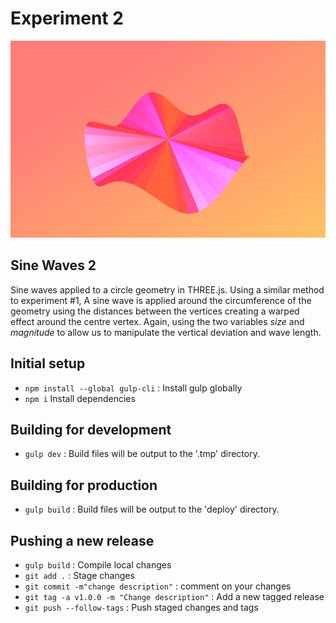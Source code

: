 # Experiment 2

![alt tag](thumb.jpg)

## Sine Waves 2
Sine waves applied to a circle geometry in THREE.js. Using a similar method to experiment #1, A sine wave is applied around the circumference of the geometry using the distances between the vertices creating a warped effect around the centre vertex. Again, using the two variables *size* and *magnitude* to allow us to manipulate the vertical deviation and wave length.

## Initial setup
- `npm install --global gulp-cli` : Install gulp globally
- `npm i` Install dependencies

## Building for development
- `gulp dev` : Build files will be output to the '.tmp' directory.

## Building for production
- `gulp build` : Build files will be output to the 'deploy' directory.

## Pushing a new release
- `gulp build` : Compile local changes
- `git add .` : Stage changes
- `git commit -m"change description"` : comment on your changes
- `git tag -a v1.0.0 -m "Change description"` : Add a new tagged release
- `git push --follow-tags` : Push staged changes and tags
